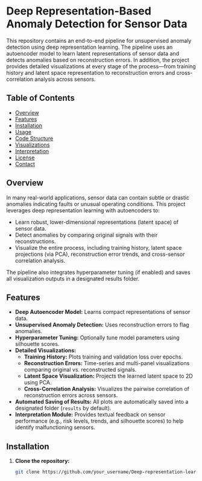 # Deep Representation-Based Anomaly Detection for Sensor Data

This repository contains an end-to-end pipeline for unsupervised anomaly detection using deep representation learning. The pipeline uses an autoencoder model to learn latent representations of sensor data and detects anomalies based on reconstruction errors. In addition, the project provides detailed visualizations at every stage of the process—from training history and latent space representation to reconstruction errors and cross-correlation analysis across sensors.

## Table of Contents

- [Overview](#overview)
- [Features](#features)
- [Installation](#installation)
- [Usage](#usage)
- [Code Structure](#code-structure)
- [Visualizations](#visualizations)
- [Interpretation](#interpretation)
- [License](#license)
- [Contact](#contact)

## Overview

In many real-world applications, sensor data can contain subtle or drastic anomalies indicating faults or unusual operating conditions. This project leverages deep representation learning with autoencoders to:
- Learn robust, lower-dimensional representations (latent space) of sensor data.
- Detect anomalies by comparing original signals with their reconstructions.
- Visualize the entire process, including training history, latent space projections (via PCA), reconstruction error trends, and cross-sensor correlation analysis.

The pipeline also integrates hyperparameter tuning (if enabled) and saves all visualization outputs in a designated results folder.

## Features

- **Deep Autoencoder Model:** Learns compact representations of sensor data.
- **Unsupervised Anomaly Detection:** Uses reconstruction errors to flag anomalies.
- **Hyperparameter Tuning:** Optionally tune model parameters using silhouette scores.
- **Detailed Visualizations:**
  - **Training History:** Plots training and validation loss over epochs.
  - **Reconstruction Errors:** Time-series and multi-panel visualizations comparing original vs. reconstructed signals.
  - **Latent Space Visualization:** Projects the learned latent space to 2D using PCA.
  - **Cross-Correlation Analysis:** Visualizes the pairwise correlation of reconstruction errors across sensors.
- **Automated Saving of Results:** All plots are automatically saved into a designated folder (`results` by default).
- **Interpretation Module:** Provides textual feedback on sensor performance (e.g., risk levels, trends, and silhouette scores) to help identify malfunctioning sensors.

## Installation

1. **Clone the repository:**

   ```bash
   git clone https://github.com/your_username/Deep-representation-learning-based-anomaly-detection.git
 
